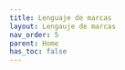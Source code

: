 ```yaml
---
title: Lenguaje de marcas
layout: Lengauje de marcas
nav_order: 5
parent: Home
has_toc: false
---
```


